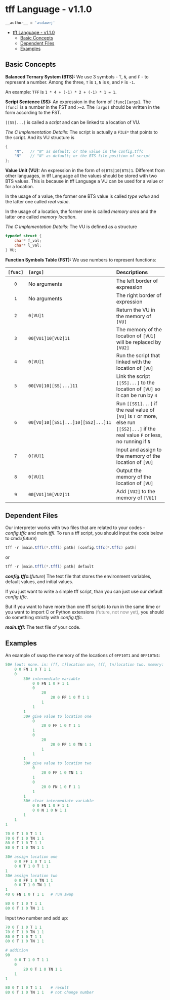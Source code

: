 # tff Language - v1.1.0

```Python
__author__ = 'asdawej'
```

- [tff Language - v1.1.0](#tff-language---v110)
  - [Basic Concepts](#basic-concepts)
  - [Dependent Files](#dependent-files)
  - [Examples](#examples)

## Basic Concepts

**Balanced Ternary System (BTS):**
We use 3 symbols - `T`, `N`, and `F`  - to represent a number. Among the three, `T` is `1`, `N` is `0`, and `F` is `-1`.

An example: `TFF` is `1 * 4 + (-1) * 2 + (-1) * 1 = 1`.

**Script Sentence (SS):**
An expression in the form of `[func][args]`. The `[func]` is a number in the FST and `>=2`. The `[args]` should be written in the form according to the FST.

`[[SS]...]` is called a _script_ and can be linked to a location of VU.

_The C Implementation Details:_ The script is actually a `FILE*` that points to the script. And its VU structure is

```C
{
    "N",   // "N" as default; or the value in the config.tffc
    "N"    // "N" as default; or the BTS file position of script
};
```

**Value Unit (VU):**
An expression in the form of `0[BTS]10[BTS]1`. Different from other languages, in tff Language all the values should be stored with two BTS values. This is because in tff Language a VU can be used for a value or for a location.

In the usage of a value, the former one BTS value is called _type value_ and the latter one called _real value_.

In the usage of a location, the former one is called _memory area_ and the latter one called _memory location_.

_The C Implementation Details:_ The VU is defined as a structure

```C
typedef struct {
    char* f_val;
    char* l_val;
} VU;
```

**Function Symbols Table (FST):**
We use numbers to represent functions:

| `[func]` | `[args]` | Descriptions |
| :-: | :- | :- |
| `0` | No arguments | The left border of expression |
| `1` | No arguments | The right border of expression |
| `2` | `0[VU]1` | Return the VU in the memory of `[VU]` |
| `3` | `00[VU1]10[VU2]11` | The memory of the location of `[VU1]` will be replaced by `[VU2]` |
| `4` | `0[VU]1` | Run the script that linked with the location of `[VU]` |
| `5` | `00[VU]10[[SS]...]11` | Link the script `[[SS]...]` to the location of `[VU]` so it can be run by `4` |
| `6` | `00[VU]10[[SS1]...]10[[SS2]...]11` | Run `[[SS1]...]` if the real value of `[VU]` is `T` or more, else run `[[SS2]...]` if the real value `F` or less, no running if `N` |
| `7` | `0[VU]1` | Input and assign to the memory of the location of `[VU]` |
| `8` | `0[VU]1` | Output the memory of the location of `[VU]` |
| `9` | `00[VU1]10[VU2]11` | Add `[VU2]` to the memory of `[VU1]` |

## Dependent Files

Our interpreter works with two files that are related to your codes - _config.tffc_ and _main.tffl_. To run a tff script, you should input the code below to cmd:(_future_)

```PowerShell
tff -r [main.tffl(*.tffl) path] [config.tffc(*.tffc) path]
```

or

```PowerShell
tff -r [main.tffl(*.tffl) path] default
```

**_config.tffc_:**(_future_)
The text file that stores the environment variables, default values, and initial values.

If you just want to write a simple tff script, than you can just use our default _config.tffc_.

But if you want to have more than one tff scripts to run in the same time or you want to import C or Python extensions <font color=grey>(future, not now yet)</font>, you should do something strictly with _config.tffc_.

**_main.tffl_:**
The text file of your code.

## Examples

An example of swap the memory of the locations of `0FF10T1` and `0FF10TN1`:

```PowerShell
50# [out: none. in: (ff, t)location one, (ff, tn)location two. memory: (fn, f)]
    0 0 FN 1 0 T 1 1
    0
        30# intermediate variable
            0 0 FN 1 0 F 1 1
            0
                20
                    20 0 FF 1 0 T 1 1
                1
            1
        1
        30# give value to location one
            0
                20 0 FF 1 0 T 1 1
            1
            0
                20
                    20 0 FF 1 0 TN 1 1
                1
            1
        1
        30# give value to location two
            0
                20 0 FF 1 0 TN 1 1
            1
            0
                20 0 FN 1 0 F 1 1
            1
        1
        30# clear intermediate variable
            0 0 FN 1 0 F 1 1
            0 0 N 1 0 N 1 1
        1
    1
1

70 0 T 1 0 T 1 1
70 0 T 1 0 TN 1 1
80 0 T 1 0 T 1 1
80 0 T 1 0 TN 1 1

30# assign location one
    0 0 FF 1 0 T 1 1
    0 0 T 1 0 T 1 1
1
30# assign location two
    0 0 FF 1 0 TN 1 1
    0 0 T 1 0 TN 1 1
1
40 0 FN 1 0 T 1 1   # run swap

80 0 T 1 0 T 1 1
80 0 T 1 0 TN 1 1
```

Input two number and add up:

```PowerShell
70 0 T 1 0 T 1 1
70 0 T 1 0 TN 1 1
80 0 T 1 0 T 1 1
80 0 T 1 0 TN 1 1

# addition
90
    0 0 T 1 0 T 1 1
    0
        20 0 T 1 0 TN 1 1
    1
1

80 0 T 1 0 T 1 1    # result
80 0 T 1 0 TN 1 1   # not change number
```